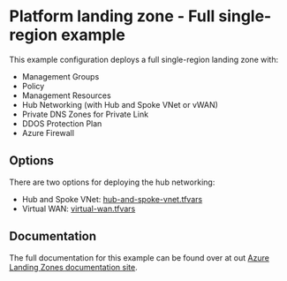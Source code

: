 # Platform landing zone - Full single-region example

This example configuration deploys a full single-region landing zone with:

- Management Groups
- Policy
- Management Resources
- Hub Networking (with Hub and Spoke VNet or vWAN)
- Private DNS Zones for Private Link
- DDOS Protection Plan
- Azure Firewall

## Options

There are two options for deploying the hub networking:

- Hub and Spoke VNet: [hub-and-spoke-vnet.tfvars](./hub-and-spoke-vnet.tfvars)
- Virtual WAN: [virtual-wan.tfvars](./virtual-wan.tfvars)

## Documentation

The full documentation for this example can be found over at out [Azure Landing Zones documentation site](https://tbc.com).
